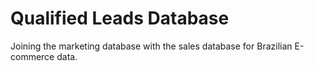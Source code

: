# Qualified Leads Database

Joining the marketing database with the sales database for Brazilian E-commerce data. 
